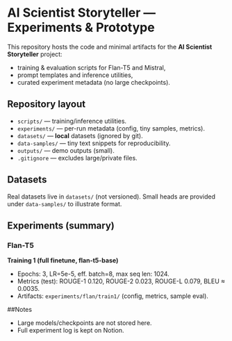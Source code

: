 # AI Scientist Storyteller — Experiments & Prototype

This repository hosts the code and minimal artifacts for the **AI Scientist Storyteller** project:
- training & evaluation scripts for Flan-T5 and Mistral,
- prompt templates and inference utilities,
- curated experiment metadata (no large checkpoints).

## Repository layout
- `scripts/` — training/inference utilities.
- `experiments/` — per-run metadata (config, tiny samples, metrics).
- `datasets/` — **local** datasets (ignored by git).
- `data-samples/` — tiny text snippets for reproducibility.
- `outputs/` — demo outputs (small).
- `.gitignore` — excludes large/private files.

## Datasets
Real datasets live in `datasets/` (not versioned). Small heads are provided under `data-samples/` to illustrate format.

## Experiments (summary)

### Flan-T5
**Training 1 (full finetune, flan-t5-base)**  
- Epochs: 3, LR=5e-5, eff. batch=8, max seq len: 1024.  
- Metrics (test): ROUGE-1 0.120, ROUGE-2 0.023, ROUGE-L 0.079, BLEU ≈ 0.0035.  
- Artifacts: `experiments/flan/train1/` (config, metrics, sample eval).

##Notes
- Large models/checkpoints are not stored here.
- Full experiment log is kept on Notion.
